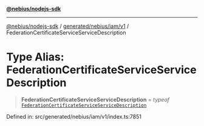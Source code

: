 [**@nebius/nodejs-sdk**](../../../../../README.md)

---

[@nebius/nodejs-sdk](../../../../../README.md) / [generated/nebius/iam/v1](../README.md) / FederationCertificateServiceServiceDescription

# Type Alias: FederationCertificateServiceServiceDescription

> **FederationCertificateServiceServiceDescription** = _typeof_ [`FederationCertificateServiceServiceDescription`](../variables/FederationCertificateServiceServiceDescription.md)

Defined in: src/generated/nebius/iam/v1/index.ts:7851
